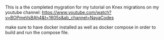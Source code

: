 This is a the completed mygration for my tutorial on Knex migrations on my youtube channel: 
https://www.youtube.com/watch?v=BOPmeVsBAh4&t=1605s&ab_channel=NayaCodes

make sure to have docker installed as well as docker compose in order to build and run the compose file.

